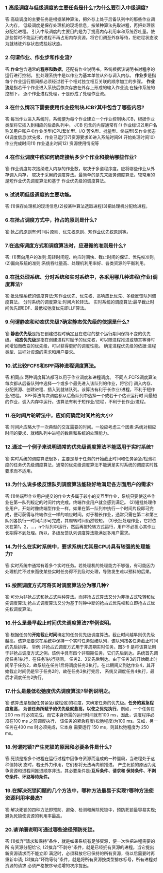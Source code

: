 ### 1.高级调度与低级调度的主要任务是什么?为什么要引入中级调度? 
答:高级调度的主要任务是根据某种算法，把外存上处于后备队列中的那些作业调入内存。
低级调度是保存处理机的现场信息，按某种算法先取进程，再把处理器分配给进程。 引入中级调度的主要目的是为了提高内存利用率和系统吞吐量。使那些暂时不能运行的进程不再占用内存资源，将它们调至外存等待，把进程状态改为就绪驻外存状态或挂起状态。

### 2.何谓作业、作业步和作业流? 
答:**作业**包含通常的**程序和数据**，还配有作业说明书。系统根据该说明书对程序的运行进行控制。 批处理系统中是以作业为基本单位从外存调入内存。 **作业步**是指每个作业运行期间都必须经过若干个相对独立相互关联的顺序加工的步骤。 **作业流**是指若干个作业进入系统后依次存放在外存上形成的输入作业流;在操作系统的控制下， 逐个作业进程处理，于是形成了处理作业流。

### 3.在什么情况下需要使用作业控制块JCB?其中包含了哪些内容? 
答:每当作业进入系统时，系统便为每个作业建立一个作业控制块JCB，根据作业类型将它插入到相应的后备队列中。
JCB 包含的内容通常有:1) 作业标识2)用户名称3)用户账户4)作业类型(CPU繁忙型、I/O 芳名型、批量型、终端型)5)作业状态6)调度信息(优先级、作业已运行)7)资源要求8)进入系统时间9) 开始处理时间10) 作业完成时间11) 作业退出时间12) 资源使用情况等

### 4.在作业调度中应如何确定接纳多少个作业和接纳哪些作业? 
答:作业调度每次接纳进入内存的作业数，取决于多道程序度。应将哪些作业从外存调入内存， 取决于采用的调度算法。最简单的是先来服务调度算法，较常用的是短作业优先调度算法和基于 作业优先级的调度算法。

### 5.试说明低级调度的主要功能。 
答:(1)保存处理机的现场信息(2)按某种算法选取进程(3)把处理机分配给进程。

### 6.在抢占调度方式中，抢占的原则是什么? 
答:抢占的原则有:时间片原则、优先权原则、短作业优先权原则等。

### 7.在选择调度方式和调度算法时，应遵循的准则是什么?
答:
(1)面向用户的准则:周转时间短、响应时间快、截止时间的保证、优先权准则。 
(2)面向系统的准则:系统吞吐量高、处理机利用率好、各类资源的平衡利用。

### 8.在批处理系统、分时系统和实时系统中，各采用哪几种进程(作业)调度算法?
答:批处理系统的调度算法:短作业优先、优先权、高响应比优先、多级反馈队列调度算法。
分时系统的调度算法:时间片轮转法。
实时系统的调度算法:最早截止时间优先即EDF、最低松弛度优先即LLF算法。

### 9.何谓静态和动态优先级?确定静态优先级的依据是什么? 
答:**静态优先级**是指在创建进程时确定且在进程的整个运行期间保持不变的优先级。
  **动态优先级**是指在创建进程时赋予的优先权，可以随进程推进或随其等待时间增加而改变的优先级，可以获得更好的调度性能。
  确定进程优先级的依据:进程类型、进程对资源的需求和用户要求。

### 10.试比较FCFS和SPF两种进程调度算法。 
答:相同点:两种调度算法都可以用于作业调度和进程调度。
不同点:FCFS调度算法每次都从后备队列中选择一个或多个最先进入该队列的作业，将它们 调入内存、分配资源、创建进程、插入到就绪队列。该算法有利于长作业/进程，不利于短作业/进程。
SPF算法每次调度都从后备队列中选择一个或若干个估计运行时 间最短的作业，调入内存中运行。该算法有利于短作业/进程，不利于长作业/进程。

### 11.在时间片轮转法中，应如何确定时间片的大小? 
答:时间片应略大于一次典型的交互需要的时间。一般应考虑三个因素:系统对相应时间的要求、就绪队列中进程的数目和系统的处理能力。

### 12.通过一个例子来说明通常的优先级调度算法不能适用于实时系统? 
答:实时系统的调度算法很多，主要是基于任务的开始截止时间和任务紧急/松弛程度的任务优先级调度算法，通常的优先级调度算法不能满足实时系统的调度实时性要求而不适用。

### 13.为什么说多级反馈队列调度算法能较好地满足各方面用户的需求? 
答:(1)终端型作业用户提交的作业大多属于较小的交互型作业，系统只要使这些作业在第一队列规定的时间片内完成，终端作业用户就会感到满足。 
(2)短批处理作业用户，开始时像终端型作业一样，如果在第一队列中执行一个时间片段即可完成，便可获得与终端作业一样的响应时间。对于稍长作业，通常只需在第二和第三队列各执行一时间片即可完成，其周转时间仍然较短。 
(3)长批处理作业，它将依次在第1，2，...，n个队列中运行，然后再按轮转方式运行，用户不必担心其作业长期得不到处理。所以，多级反馈队列调度算法能满足多用户需求。

### 14.为什么在实时系统中，要求系统(尤其是CPU)具有较强的处理能力? 
答:实时系统中通常有着多个实时任务。若处理机的处理能力不够强，有可能因为处理机忙不过来而使某些实时任务得不到及时处理，导致发生难以预料的后果。

### 15.按照调度方式可将实时调度算法分为哪几种? 
答:可分为非抢占式和抢占式两种算法。而非抢占式算法又分为非抢占式轮转和优先调度算法;抢占式调度算法又分为基于时钟中断的抢占式优先权和立即抢占式优先权调度算法。

### 16.什么是最早截止时间优先调度算法?举例说明。 
答:根据任务的**开始截止时间**确定的任务优先级调度算法。截止时间越早则优先级越高。该算法要求在系统中保持一个实时任务就绪队列，该队列按各任务截止时间的先后排序。
举例:非抢占式调度方式用于非周期实时任务。图3-9 是将该算法用于非抢占调度方式之例。该例中具有四个非周期任务，它们先后到达。系统首先调度任务1执行，在任务1执行期间， 任务2、3又先后到达。由于任务3的开始截止时间早于任务2，故系统在任务1后将调度任务3执行。在此期间又到达作业4，其开始截止时间仍是早于任务2的，故在任务3执行完后， 系统又调度任务4执行，最后才调度任务2执行。

### 17.什么是最低松弛度优先调度算法?举例说明之。 
答:该算法是根据任务紧急(或松弛)的程度，来确定任务的优先级。**任务的紧急程度愈高， 为该任务所赋予的优先级就愈高，以使之优先执行**。例如，一个任务在200 ms 时必须完成，而它本身所需的运行时间就有100 ms，因此，调度程序必须在100 ms 之前调度执行， 该任务的紧急程度(松弛程度)为100 ms。又如，另一任务在400 ms 时必须完成，它本身 需要运行 150 ms，则其松弛程度为 250 ms。


### 18.何谓死锁?产生死锁的原因和必要条件是什么? 
答:死锁是指多个进程在运行过程中因争夺资源而造成的一种僵局，当进程处于这种僵持状 态时，若无外力作用，它们都将无法再向前推进。
产生死锁的原因为竞争资源和进程间推进顺序非法。其必要条件是:**互斥条件、请求和 保持条件、不剥夺条件、环路等待条件。**

### 19.在解决死锁问题的几个方法中，哪种方法最易于实现?哪种方法使资源利用率最高? 
答:解决死锁的四种方法即预防、避免、检测和解除死锁中，预防死锁最容易实现; 避免死锁使资源的利用率最高。

### 20.请详细说明可通过哪些途径预防死锁。
答:(1)摈弃“请求和保持”条件，就是如果系统有足够资源，便一次性把进程需要的所 有资源分配给它;
(2)摈弃“不剥夺”条件，就是已经拥有资源的进程，当它提出新资源请求而不能立即 满足时，必须释放它已保持的所有资源，待以后需要时再重新申请;
(3)摈弃“环路等待”条件，就是将所有资源按类型排序标号，所有进程对资源的请求 必须严格按序号递增的次序提出。

